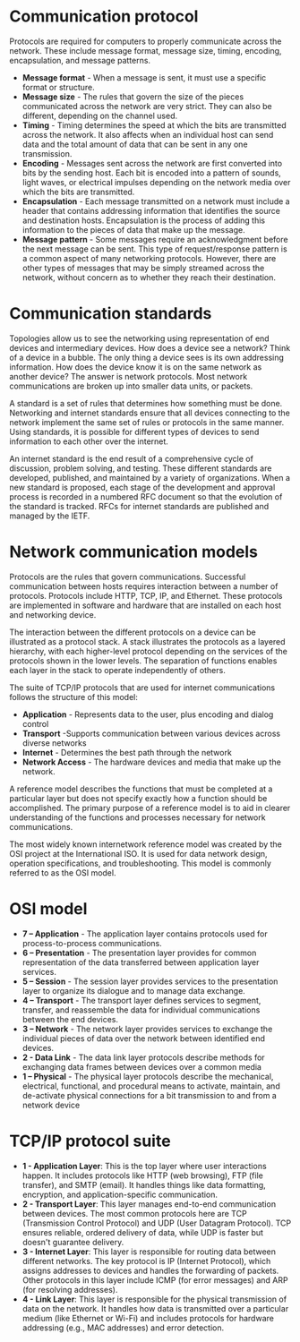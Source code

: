 # Communication protocol

Protocols are required for computers to properly communicate across the network. These include message format, message size, timing, encoding, encapsulation, and message patterns.

- **Message format** - When a message is sent, it must use a specific format or structure.
- **Message size** - The rules that govern the size of the pieces communicated across the network are very strict. They can also be different, depending on the channel used.
- **Timing** - Timing determines the speed at which the bits are transmitted across the network. It also affects when an individual host can send data and the total amount of data that can be sent in any one transmission.
- **Encoding** - Messages sent across the network are first converted into bits by the sending host. Each bit is encoded into a pattern of sounds, light waves, or electrical impulses depending on the network media over which the bits are transmitted.
- **Encapsulation** - Each message transmitted on a network must include a header that contains addressing information that identifies the source and destination hosts. Encapsulation is the process of adding this information to the pieces of data that make up the message.
- **Message pattern** - Some messages require an acknowledgment before the next message can be sent. This type of request/response pattern is a common aspect of many networking protocols. However, there are other types of messages that may be simply streamed across the network, without concern as to whether they reach their destination.

# Communication standards

Topologies allow us to see the networking using representation of end devices and intermediary devices. How does a device see a network? Think of a device in a bubble. The only thing a device sees is its own addressing information. How does the device know it is on the same network as another device? The answer is network protocols. Most network communications are broken up into smaller data units, or packets.

A standard is a set of rules that determines how something must be done. Networking and internet standards ensure that all devices connecting to the network implement the same set of rules or protocols in the same manner. Using standards, it is possible for different types of devices to send information to each other over the internet.

An internet standard is the end result of a comprehensive cycle of discussion, problem solving, and testing. These different standards are developed, published, and maintained by a variety of organizations. When a new standard is proposed, each stage of the development and approval process is recorded in a numbered RFC document so that the evolution of the standard is tracked. RFCs for internet standards are published and managed by the IETF.

# Network communication models

Protocols are the rules that govern communications. Successful communication between hosts requires interaction between a number of protocols. Protocols include HTTP, TCP, IP, and Ethernet. These protocols are implemented in software and hardware that are installed on each host and networking device.

The interaction between the different protocols on a device can be illustrated as a protocol stack. A stack illustrates the protocols as a layered hierarchy, with each higher-level protocol depending on the services of the protocols shown in the lower levels. The separation of functions enables each layer in the stack to operate independently of others.

The suite of TCP/IP protocols that are used for internet communications follows the structure of this model:

- **Application** - Represents data to the user, plus encoding and dialog control
- **Transport** -Supports communication between various devices across diverse networks
- **Internet** - Determines the best path through the network
- **Network Access** - The hardware devices and media that make up the network.

A reference model describes the functions that must be completed at a particular layer but does not specify exactly how a function should be accomplished. The primary purpose of a reference model is to aid in clearer understanding of the functions and processes necessary for network communications.

The most widely known internetwork reference model was created by the OSI project at the International ISO. It is used for data network design, operation specifications, and troubleshooting. This model is commonly referred to as the OSI model.

# OSI model

- **7 – Application** - The application layer contains protocols used for process-to-process communications.
- **6 – Presentation** - The presentation layer provides for common representation of the data transferred between application layer services.
- **5 – Session** - The session layer provides services to the presentation layer to organize its dialogue and to manage data exchange.
- **4 – Transport** - The transport layer defines services to segment, transfer, and reassemble the data for individual communications between the end devices.
- **3 – Network** - The network layer provides services to exchange the individual pieces of data over the network between identified end devices.
- **2 - Data Link** - The data link layer protocols describe methods for exchanging data frames between devices over a common media
- **1 – Physical** - The physical layer protocols describe the mechanical, electrical, functional, and procedural means to activate, maintain, and de-activate physical connections for a bit transmission to and from a network device

# TCP/IP protocol suite

- **1 - Application Layer**: This is the top layer where user interactions happen. It includes protocols like HTTP (web browsing), FTP (file transfer), and SMTP (email). It handles things like data formatting, encryption, and application-specific communication.
- **2 - Transport Layer**: This layer manages end-to-end communication between devices. The most common protocols here are TCP (Transmission Control Protocol) and UDP (User Datagram Protocol). TCP ensures reliable, ordered delivery of data, while UDP is faster but doesn't guarantee delivery.
- **3 - Internet Layer**: This layer is responsible for routing data between different networks. The key protocol is IP (Internet Protocol), which assigns addresses to devices and handles the forwarding of packets. Other protocols in this layer include ICMP (for error messages) and ARP (for resolving addresses).
- **4 - Link Layer**: This layer is responsible for the physical transmission of data on the network. It handles how data is transmitted over a particular medium (like Ethernet or Wi-Fi) and includes protocols for hardware addressing (e.g., MAC addresses) and error detection.
